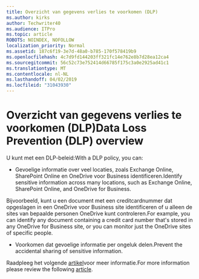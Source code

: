 ```yaml
---
title: Overzicht van gegevens verlies te voorkomen (DLP)
ms.author: kirks
author: Techwriter40
ms.audience: ITPro
ms.topic: article
ROBOTS: NOINDEX, NOFOLLOW
localization_priority: Normal
ms.assetid: 187c6f19-3e7d-48a0-b785-170f578419b9
ms.openlocfilehash: 4c7d9fd144203ff321fc14e762e8b7d28ea12ca4
ms.sourcegitcommit: 56c52c73e752414d66785f175c3a0e2925ad41c1
ms.translationtype: MT
ms.contentlocale: nl-NL
ms.lasthandoff: 04/02/2019
ms.locfileid: "31043930"
---
```

# <a name="data-loss-prevention-dlp-overview"></a><span data-ttu-id="18cc2-102">Overzicht van gegevens verlies te voorkomen (DLP)</span><span class="sxs-lookup"><span data-stu-id="18cc2-102">Data Loss Prevention (DLP) overview</span></span>

<span data-ttu-id="18cc2-103">U kunt met een DLP-beleid:</span><span class="sxs-lookup"><span data-stu-id="18cc2-103">With a DLP policy, you can:</span></span>

- <span data-ttu-id="18cc2-104">Gevoelige informatie over veel locaties, zoals Exchange Online, SharePoint Online en OneDrive voor Business identificeren.</span><span class="sxs-lookup"><span data-stu-id="18cc2-104">Identify sensitive information across many locations, such as Exchange Online, SharePoint Online, and OneDrive for Business.</span></span>


<span data-ttu-id="18cc2-105">Bijvoorbeeld, kunt u een document met een creditcardnummer dat opgeslagen in een OneDrive voor Business site identificeren of u alleen de sites van bepaalde personen OneDrive kunt controleren.</span><span class="sxs-lookup"><span data-stu-id="18cc2-105">For example, you can identify any document containing a credit card number that's stored in any OneDrive for Business site, or you can monitor just the OneDrive sites of specific people.</span></span>

- <span data-ttu-id="18cc2-106">Voorkomen dat gevoelige informatie per ongeluk delen.</span><span class="sxs-lookup"><span data-stu-id="18cc2-106">Prevent the accidental sharing of sensitive information.</span></span>


<span data-ttu-id="18cc2-107">Raadpleeg het volgende [artikel](https://docs.microsoft.com/en-us/office365/securitycompliance/data-loss-prevention-policies)voor meer informatie.</span><span class="sxs-lookup"><span data-stu-id="18cc2-107">For more information please review the following [article](https://docs.microsoft.com/en-us/office365/securitycompliance/data-loss-prevention-policies).</span></span>

